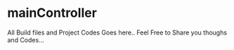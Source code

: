 # mainController
All Build files and Project Codes Goes here..
Feel Free to Share you thoughs and Codes...
